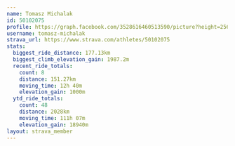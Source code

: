 ```yaml
---
name: Tomasz Michalak
id: 50102075
profile: https://graph.facebook.com/3528616460513590/picture?height=256&width=256
username: tomasz-michalak
strava_url: https://www.strava.com/athletes/50102075
stats:
  biggest_ride_distance: 177.13km
  biggest_climb_elevation_gain: 1987.2m
  recent_ride_totals:
    count: 8
    distance: 151.27km
    moving_time: 12h 40m
    elevation_gain: 1000m
  ytd_ride_totals:
    count: 48
    distance: 2028km
    moving_time: 111h 07m
    elevation_gain: 18940m
layout: strava_member
--- 
```

